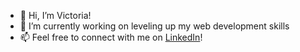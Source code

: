 - 👋 Hi, I’m Victoria!
- 🌱 I’m currently working on leveling up my web development skills
- 📫 Feel free to connect with me on <a href="https://www.linkedin.com/in/vtoriafisher/">LinkedIn</a>!

<!---
vtoriafisher/vtoriafisher is a ✨ special ✨ repository because its `README.md` (this file) appears on your GitHub profile.
You can click the Preview link to take a look at your changes.
--->
